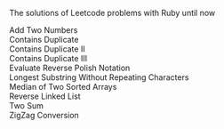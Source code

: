 The solutions of Leetcode problems with Ruby until now

Add Two Numbers  
Contains Duplicate  
Contains Duplicate II  
Contains Duplicate III  
Evaluate Reverse Polish Notation   
Longest Substring Without Repeating Characters   
Median of Two Sorted Arrays   
Reverse Linked List   
Two Sum   
ZigZag Conversion   
